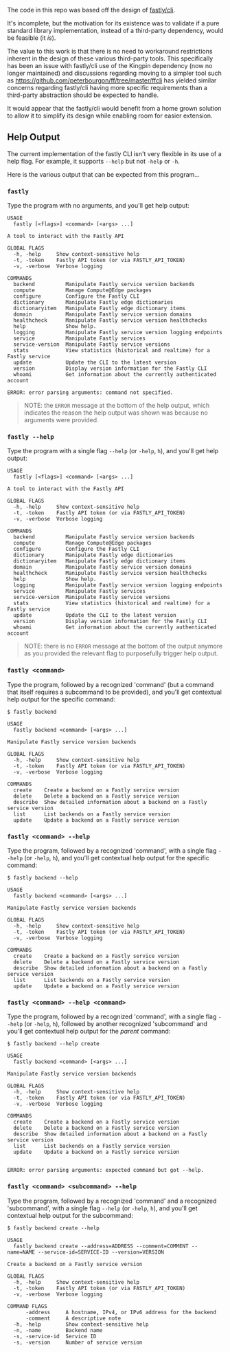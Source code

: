 The code in this repo was based off the design of [fastly/cli](https://github.com/fastly/cli).

It's incomplete, but the motivation for its existence was to validate if a pure standard library implementation, instead of a third-party dependency, would be feasible (it _is_).

The value to this work is that there is no need to workaround restrictions inherent in the design of these various third-party tools. This specifically has been an issue with fastly/cli use of the Kingpin dependency (now no longer maintained) and discussions regarding moving to a simpler tool such as https://github.com/peterbourgon/ff/tree/master/ffcli has yielded similar concerns regarding fastly/cli having more specific requirements than a third-party abstraction should be expected to handle.

It would appear that the fastly/cli would benefit from a home grown solution to allow it to simplify its design while enabling room for easier extension.

## Help Output

The current implementation of the fastly CLI isn't very flexible in its use of a help flag. For example, it supports `--help` but not `-help` or `-h`.

Here is the various output that can be expected from this program...

### `fastly`

Type the program with no arguments, and you'll get help output:

```
USAGE
  fastly [<flags>] <command> [<args> ...]

A tool to interact with the Fastly API

GLOBAL FLAGS
  -h, -help     Show context-sensitive help
  -t, -token    Fastly API token (or via FASTLY_API_TOKEN)
  -v, -verbose  Verbose logging

COMMANDS
  backend          Manipulate Fastly service version backends
  compute          Manage Compute@Edge packages
  configure        Configure the Fastly CLI
  dictionary       Manipulate Fastly edge dictionaries
  dictionaryitem   Manipulate Fastly edge dictionary items
  domain           Manipulate Fastly service version domains
  healthcheck      Manipulate Fastly service version healthchecks
  help             Show help.
  logging          Manipulate Fastly service version logging endpoints
  service          Manipulate Fastly services
  service-version  Manipulate Fastly service versions
  stats            View statistics (historical and realtime) for a Fastly service
  update           Update the CLI to the latest version
  version          Display version information for the Fastly CLI
  whoami           Get information about the currently authenticated account

ERROR: error parsing arguments: command not specified.
```

> NOTE: the `ERROR` message at the bottom of the help output, which indicates the reason the help output was shown was because no arguments were provided.

### `fastly --help`

Type the program with a single flag `--help` (or `-help`, `h`), and you'll get help output:

```
USAGE
  fastly [<flags>] <command> [<args> ...]

A tool to interact with the Fastly API

GLOBAL FLAGS
  -h, -help     Show context-sensitive help
  -t, -token    Fastly API token (or via FASTLY_API_TOKEN)
  -v, -verbose  Verbose logging

COMMANDS
  backend          Manipulate Fastly service version backends
  compute          Manage Compute@Edge packages
  configure        Configure the Fastly CLI
  dictionary       Manipulate Fastly edge dictionaries
  dictionaryitem   Manipulate Fastly edge dictionary items
  domain           Manipulate Fastly service version domains
  healthcheck      Manipulate Fastly service version healthchecks
  help             Show help.
  logging          Manipulate Fastly service version logging endpoints
  service          Manipulate Fastly services
  service-version  Manipulate Fastly service versions
  stats            View statistics (historical and realtime) for a Fastly service
  update           Update the CLI to the latest version
  version          Display version information for the Fastly CLI
  whoami           Get information about the currently authenticated account
```

> NOTE: there is no `ERROR` message at the bottom of the output anymore as you provided the relevant flag to purposefully trigger help output.

### `fastly <command>`

Type the program, followed by a recognized 'command' (but a command that itself requires a subcommand to be provided), and you'll get contextual help output for the specific command:

```
$ fastly backend

USAGE
  fastly backend <command> [<args> ...]

Manipulate Fastly service version backends

GLOBAL FLAGS
  -h, -help     Show context-sensitive help
  -t, -token    Fastly API token (or via FASTLY_API_TOKEN)
  -v, -verbose  Verbose logging

COMMANDS
  create    Create a backend on a Fastly service version
  delete    Delete a backend on a Fastly service version
  describe  Show detailed information about a backend on a Fastly service version
  list      List backends on a Fastly service version
  update    Update a backend on a Fastly service version
```

### `fastly <command> --help`

Type the program, followed by a recognized 'command', with a single flag `--help` (or `-help`, `h`), and you'll get contextual help output for the specific command:

```
$ fastly backend --help

USAGE
  fastly backend <command> [<args> ...]

Manipulate Fastly service version backends

GLOBAL FLAGS
  -h, -help     Show context-sensitive help
  -t, -token    Fastly API token (or via FASTLY_API_TOKEN)
  -v, -verbose  Verbose logging

COMMANDS
  create    Create a backend on a Fastly service version
  delete    Delete a backend on a Fastly service version
  describe  Show detailed information about a backend on a Fastly service version
  list      List backends on a Fastly service version
  update    Update a backend on a Fastly service version
```

### `fastly <command> --help <command>`

Type the program, followed by a recognized 'command', with a single flag `--help` (or `-help`, `h`), followed by another recognized 'subcommand' and you'll get contextual help output for the _parent_ command:

```
$ fastly backend --help create

USAGE
  fastly backend <command> [<args> ...]

Manipulate Fastly service version backends

GLOBAL FLAGS
  -h, -help     Show context-sensitive help
  -t, -token    Fastly API token (or via FASTLY_API_TOKEN)
  -v, -verbose  Verbose logging

COMMANDS
  create    Create a backend on a Fastly service version
  delete    Delete a backend on a Fastly service version
  describe  Show detailed information about a backend on a Fastly service version
  list      List backends on a Fastly service version
  update    Update a backend on a Fastly service version


ERROR: error parsing arguments: expected command but got --help.
```

### `fastly <command> <subcommand> --help`

Type the program, followed by a recognized 'command' and a recognized 'subcommand', with a single flag `--help` (or `-help`, `h`), and you'll get contextual help output for the subcommand:

```
$ fastly backend create --help

USAGE
  fastly backend create --address=ADDRESS --comment=COMMENT --name=NAME --service-id=SERVICE-ID --version=VERSION

Create a backend on a Fastly service version

GLOBAL FLAGS
  -h, -help     Show context-sensitive help
  -t, -token    Fastly API token (or via FASTLY_API_TOKEN)
  -v, -verbose  Verbose logging

COMMAND FLAGS
      -address     A hostname, IPv4, or IPv6 address for the backend
      -comment     A descriptive note
  -h, -help        Show context-sensitive help
  -n, -name        Backend name
  -s, -service-id  Service ID
  -s, -version     Number of service version

```
